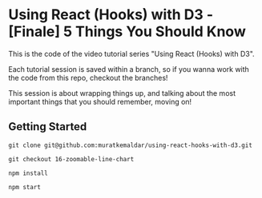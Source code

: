 # Using React (Hooks) with D3 - [Finale] 5 Things You Should Know

This is the code of the video tutorial series "Using React (Hooks) with D3".

Each tutorial session is saved within a branch,
so if you wanna work with the code from this repo, checkout the branches!

This session is about wrapping things up, and talking about the most important things that you should remember, moving on!

## Getting Started

`git clone git@github.com:muratkemaldar/using-react-hooks-with-d3.git`

`git checkout 16-zoomable-line-chart`

`npm install`

`npm start`
